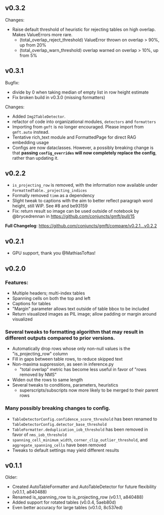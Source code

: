## v0.3.2

Changes:
- Raise default threshold of heuristic for rejecting tables on high overlap. Makes ValueErrors more rare.
    - (total_overlap_reject_threshold) ValueError thrown on overlap > 90%, up from 20%
    - (total_overlap_warn_threshold) overlap warned on overlap > 10%, up from 5%

## v0.3.1

Bugfix:
- divide by 0 when taking median of empty list in row height estimate
- Fix broken build in v0.3.0 (missing formatters)

Changes:
- Added `Img2TableDetector`.
- refactor of code into organizational modules, `detectors` and `formatters`
- Importing from `gmft` is no longer encouraged. Please import from `gmft.auto` instead.
- Tentative rich_text module and FormattedPage for direct RAG embedding usage
- Configs are now dataclasses. However, a possibly breaking change is that **passing `config_overrides` will now completely replace the config**, rather than updating it.



## v0.2.2

- `is_projecting_row` is removed, with the information now available under `FormattedTable._projecting_indices`
- Formally removed `timm` as a dependency
- Slight tweak to captions with the aim to better reflect paragraph word height, still WIP. See #8 and be93159
- Fix: return result so image can be used outside of notebook by @brycedrennan in https://github.com/conjuncts/gmft/pull/15

**Full Changelog**: https://github.com/conjuncts/gmft/compare/v0.2.1...v0.2.2

## v0.2.1

- GPU support, thank you @MathiasToftas!

## v0.2.0

### Features:
- Multiple headers; multi-index tables
- Spanning cells on both the top and left
- Captions for tables
- "Margin" parameter allows text outside of table bbox to be included
- Return visualized images as PIL image; allow padding or margin around visualized

### Several tweaks to formatting algorithm that may result in different outputs compared to prior versions.
- Automatically drop rows whose only non-null values is the "is_projecting_row" column
- Fill in gaps between table rows, to reduce skipped text
- Non-maxima suppression, as seen in inference.py
    - "total overlap" metric has become less useful in favor of "rows removed by NMS"
- Widen out the rows to same length
- Several tweaks to conditions, parameters, heuristics
    - superscripts/subscripts now more likely to be merged to their parent rows

### Many possibly breaking changes to config.
- `TableDetectorConfig.confidence_score_threshold` has been renamed to `TableDetectorConfig.detector_base_threshold`
- `TableFormatter.deduplication_iob_threshold` has been removed in favor of `nms_iob_threshold`
- `spanning_cell_minimum_width`, `corner_clip_outlier_threshold`, and `aggregate_spanning_cells` have been removed
- Tweaks to default settings may yield different results



## v0.1.1


Older:
- Created AutoTableFormatter and AutoTableDetector for future flexibility (v0.1.1, a840488)
- Renamed is_spanning_row to is_projecting_row (v0.1.1, a840488)
- Added support for rotated tables (v0.0.4, 5aeb80d)
- Even better accuracy for large tables (v0.1.0, 8c537ed)

